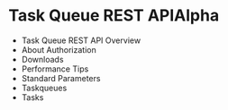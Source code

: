 # Task Queue REST APIAlpha

* Task Queue REST API Overview
* About Authorization
* Downloads
* Performance Tips
* Standard Parameters
* Taskqueues
* Tasks